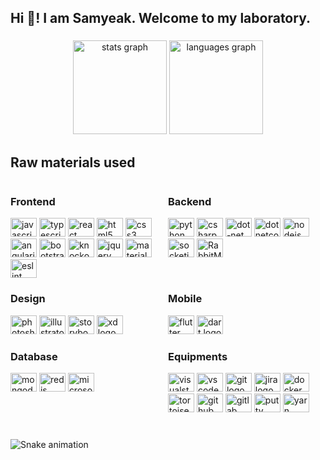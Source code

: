 <h2 align="left">Hi 👋! I am Samyeak. Welcome to my laboratory. </h2>

###

<div align="center">
  <img src="https://github-readme-stats.vercel.app/api?hide_title=false&hide_rank=false&show_icons=true&include_all_commits=true&count_private=true&disable_animations=false&theme=dracula&locale=en&hide_border=false&username=samyeak" height="150" alt="stats graph"  />
  <img src="https://github-readme-stats.vercel.app/api/top-langs?locale=en&hide_title=false&layout=compact&card_width=320&langs_count=5&theme=dracula&hide_border=false&username=samyeak" height="150" alt="languages graph"  />
</div>

###

## Raw materials used


<div style="display:flex; flex-wrap: wrap; justify-content: flex-start;" class="flex-container">
<div style="flex-grow: 1;flex-shrink: 1; flex:50%">

### Frontend

 <img src="https://cdn.jsdelivr.net/gh/devicons/devicon/icons/javascript/javascript-original.svg" height="30" width="42" alt="javascript logo" title="javascript"  />
  <img src="https://cdn.jsdelivr.net/gh/devicons/devicon/icons/typescript/typescript-plain.svg" height="30" width="42" alt="typescript logo" title="typescript"  />
  <img src="https://cdn.jsdelivr.net/gh/devicons/devicon/icons/react/react-original.svg" height="30" width="42" alt="react logo" title="react"  />
  <img src="https://cdn.jsdelivr.net/gh/devicons/devicon/icons/html5/html5-original.svg" height="30" width="42" alt="html5 logo" title="html5"  />
  <img src="https://cdn.jsdelivr.net/gh/devicons/devicon/icons/css3/css3-original.svg" height="30" width="42" alt="css3 logo" title="css3"  />
  <img src="https://cdn.jsdelivr.net/gh/devicons/devicon/icons/angularjs/angularjs-original.svg" height="30" width="42" alt="angularjs logo" title="angularjs"  />
  <img src="https://cdn.jsdelivr.net/gh/devicons/devicon/icons/bootstrap/bootstrap-original.svg" height="30" width="42" alt="bootstrap logo" title="bootstrap"  />
  <img src="https://cdn.jsdelivr.net/gh/devicons/devicon/icons/knockout/knockout-plain-wordmark.svg" height="30" width="42" alt="knockout logo" title="knockout"  />
  <img src="https://cdn.jsdelivr.net/gh/devicons/devicon/icons/jquery/jquery-original.svg" height="30" width="42" alt="jquery logo" title="jquery"  />
  <img src="https://cdn.jsdelivr.net/gh/devicons/devicon/icons/materialui/materialui-original.svg" height="30" width="42" alt="materialui logo" title="materialui"  />
<img src="https://cdn.jsdelivr.net/gh/devicons/devicon/icons/eslint/eslint-original.svg" height="30" width="42" alt="eslint logo" title="eslint" /> 
          
</div>
<div style="flex-grow: 1;flex-shrink: 1; flex:50%">

### Backend

  <img src="https://cdn.jsdelivr.net/gh/devicons/devicon/icons/python/python-original.svg" height="30" width="42" alt="python logo" title="python"  />
  <img src="https://cdn.jsdelivr.net/gh/devicons/devicon/icons/csharp/csharp-original.svg" height="30" width="42" alt="csharp logo" title="csharp"  />
  <img src="https://cdn.jsdelivr.net/gh/devicons/devicon/icons/dot-net/dot-net-original.svg" height="30" width="42" alt="dot-net logo" title="net"  />
  <img src="https://cdn.jsdelivr.net/gh/devicons/devicon/icons/dotnetcore/dotnetcore-original.svg" height="30" width="42" alt="dotnetcore logo" title="dotnetcore"  />
<img src="https://cdn.jsdelivr.net/gh/devicons/devicon/icons/nodejs/nodejs-original.svg" height="30" width="42" alt="nodejs logo" title="nodejs" />
  <img src="https://cdn.jsdelivr.net/gh/devicons/devicon/icons/socketio/socketio-original.svg" height="30" width="42" alt="socketio logo" title="socketio"  />
<img src="https://profilinator.rishav.dev/skills-assets/rabbitmq-icon.svg"  height="30" width="42" alt="RabbitMQ logo" title="RabbitMQ" />
</div>

<div style="flex-grow: 1;flex-shrink: 1; flex:50%">

### Design

<img src="https://cdn.jsdelivr.net/gh/devicons/devicon/icons/photoshop/photoshop-plain.svg" height="30" width="42" alt="photoshop logo" title="photoshop"  />
  <img src="https://cdn.jsdelivr.net/gh/devicons/devicon/icons/illustrator/illustrator-plain.svg" height="30" width="42" alt="illustrator logo" title="illustrator"  />
  <img src="https://cdn.jsdelivr.net/gh/devicons/devicon/icons/storybook/storybook-original.svg" height="30" width="42" alt="storybook logo" title="storybook"  />
  <img src="https://cdn.jsdelivr.net/gh/devicons/devicon/icons/xd/xd-plain.svg" height="30" width="42" alt="xd logo" title="xd"  />
</div>
<div style="flex-grow: 1;flex-shrink: 1; flex:50%">

### Mobile

  <img src="https://cdn.jsdelivr.net/gh/devicons/devicon/icons/flutter/flutter-original.svg" height="30" width="42" alt="flutter logo" title="flutter"  />
  <img src="https://cdn.jsdelivr.net/gh/devicons/devicon/icons/dart/dart-original.svg" height="30" width="42" alt="dart logo" title="dart" />
          
</div>
<div style="flex-grow: 1;flex-shrink: 1; flex:50%">

### Database

  <img src="https://cdn.jsdelivr.net/gh/devicons/devicon/icons/mongodb/mongodb-original.svg" height="30" width="42" alt="mongodb logo" title="mongodb"  />
  <img src="https://cdn.jsdelivr.net/gh/devicons/devicon/icons/redis/redis-original.svg" height="30" width="42" alt="redis logo" title="redis"  />
  <img src="https://cdn.jsdelivr.net/gh/devicons/devicon/icons/microsoftsqlserver/microsoftsqlserver-plain.svg" height="30" width="42" alt="microsoftsqlserver logo" title="microsoftsqlserver"  />
</div>
<div style="flex-grow: 1;flex-shrink: 1; flex:50%">

### Equipments

  <img src="https://cdn.jsdelivr.net/gh/devicons/devicon/icons/visualstudio/visualstudio-plain.svg" height="30" width="42" alt="visualstudio logo" title="visualstudio"  />
  <img src="https://cdn.jsdelivr.net/gh/devicons/devicon/icons/vscode/vscode-original.svg" height="30" width="42" alt="vscode logo" title="vscode"  />
  <img src="https://cdn.jsdelivr.net/gh/devicons/devicon/icons/git/git-original.svg" height="30" width="42" alt="git logo" title="git"  />
  <img src="https://cdn.jsdelivr.net/gh/devicons/devicon/icons/jira/jira-original.svg" height="30" width="42" alt="jira logo" title="jira"  />
<img src="https://cdn.jsdelivr.net/gh/devicons/devicon/icons/docker/docker-original.svg"height="30" width="42" alt="docker logo" title="docker" />
  <img src="https://cdn.jsdelivr.net/gh/devicons/devicon/icons/tortoisegit/tortoisegit-original.svg" height="30" width="42" alt="tortoisegit logo" title="tortoisegit"  />
<img src="https://cdn.jsdelivr.net/gh/devicons/devicon/icons/github/github-original.svg" height="30" width="42" alt="github logo" title="github" /> 
<img src="https://cdn.jsdelivr.net/gh/devicons/devicon/icons/gitlab/gitlab-original.svg" height="30" width="42" alt="gitlab logo" title="gitlab" /> 
<img src="https://cdn.jsdelivr.net/gh/devicons/devicon/icons/putty/putty-original.svg" height="30" width="42" alt="putty logo" title="putty" /> 
<img src="https://cdn.jsdelivr.net/gh/devicons/devicon/icons/yarn/yarn-original.svg" height="30" width="42" alt="yarn logo" title="yarn" /> 
</div>
</div>

###


<div align="left">
</div>

###

<br clear="both">

<img href="https://raw.githubusercontent.com/samyeak/samyeak/blob/output/snake.svg" alt="Snake animation" />

###
